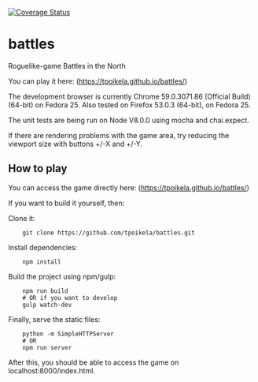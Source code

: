 [![Coverage Status](https://coveralls.io/repos/tpoikela/battles/badge.svg?branch=master)](https://coveralls.io/r/tpoikela/battles?branch=master)

# battles
Roguelike-game Battles in the North

You can play it here: (https://tpoikela.github.io/battles/)

The development browser is currently Chrome 59.0.3071.86 (Official Build)
(64-bit) on Fedora 25.  Also tested on Firefox 53.0.3 (64-bit), on Fedora 25.

The unit tests are being run on Node V8.0.0 using mocha and chai.expect.

If there are rendering problems with the game area, try reducing the viewport
size with buttons +/-X and +/-Y.

## How to play

You can access the game directly here: (https://tpoikela.github.io/battles/)

If you want to build it yourself, then:

Clone it:
```code
    git clone https://github.com/tpoikela/battles.git
```

Install dependencies:
```code
    npm install
```

Build the project using npm/gulp:
```code
    npm run build
    # OR if you want to develop
    gulp watch-dev
```

Finally, serve the static files:
```code
    python -m SimpleHTTPServer
    # OR
    npm run server
```

After this, you should be able to access the game on localhost:8000/index.html.

